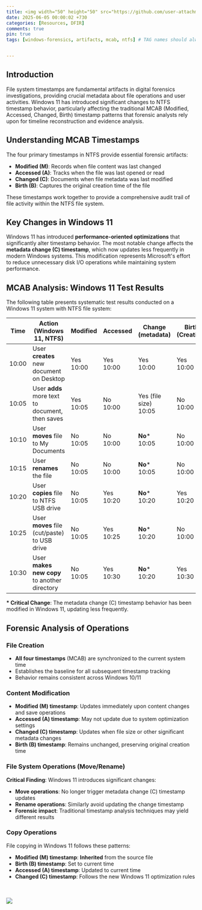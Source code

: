```yaml
---
title: <img width="50" height="50" src="https://github.com/user-attachments/assets/673ed901-0800-4e84-b0a5-c9d01ed63279">MCAB - Changed Vs Modified  
date: 2025-06-05 00:00:02 +730
categories: [Resources, DFIR]
comments: true
pin: true
tags: [windows-forensics, artifacts, mcab, ntfs] # TAG names should always be lowercase


---
```



## Introduction

File system timestamps are fundamental artifacts in digital forensics investigations, providing crucial metadata about file operations and user activities. Windows 11 has introduced significant changes to NTFS timestamp behavior, particularly affecting the traditional MCAB (Modified, Accessed, Changed, Birth) timestamp patterns that forensic analysts rely upon for timeline reconstruction and evidence analysis.


## Understanding MCAB Timestamps

The four primary timestamps in NTFS provide essential forensic artifacts:

- **Modified (M)**: Records when file content was last changed
- **Accessed (A)**: Tracks when the file was last opened or read
- **Changed (C)**: Documents when file metadata was last modified
- **Birth (B)**: Captures the original creation time of the file

These timestamps work together to provide a comprehensive audit trail of file activity within the NTFS file system.

## Key Changes in Windows 11

Windows 11 has introduced **performance-oriented optimizations** that significantly alter timestamp behavior. The most notable change affects the **metadata change (C) timestamp**, which now updates less frequently in modern Windows systems. This modification represents Microsoft's effort to reduce unnecessary disk I/O operations while maintaining system performance.

## MCAB Analysis: Windows 11 Test Results

The following table presents systematic test results conducted on a Windows 11 system with NTFS file system:

| Time | Action (Windows 11, NTFS) | Modified | Accessed | Change (metadata) | Birth (Creation) |
|------|---------------------------|----------|----------|-------------------|------------------|
| 10:00 | User **creates** new document on Desktop | Yes<br>10:00 | Yes<br>10:00 | Yes<br>10:00 | Yes<br>10:00 |
| 10:05 | User **adds** more text to document, then saves | Yes<br>10:05 | No<br>10:00 | Yes (file size)<br>10:05 | No<br>10:00 |
| 10:10 | User **moves** file to My Documents | No<br>10:05 | No<br>10:00 | **No***<br>10:05 | No<br>10:00 |
| 10:15 | User **renames** the file | No<br>10:05 | No<br>10:00 | **No***<br>10:05 | No<br>10:00 |
| 10:20 | User **copies** file to NTFS USB drive | No<br>10:05 | Yes<br>10:20 | **No***<br>10:20 | Yes<br>10:20 |
| 10:25 | User **moves** file (cut/paste) to USB drive | No<br>10:05 | Yes<br>10:25 | **No***<br>10:20 | No<br>10:00 |
| 10:30 | User **makes new copy** to another directory | No<br>10:05 | Yes<br>10:30 | **No***<br>10:20 | Yes<br>10:30 |

**\* Critical Change**: The metadata change (C) timestamp behavior has been modified in Windows 11, updating less frequently.

## Forensic Analysis of Operations

### File Creation
- **All four timestamps** (MCAB) are synchronized to the current system time
- Establishes the baseline for all subsequent timestamp tracking
- Behavior remains consistent across Windows 10/11

### Content Modification
- **Modified (M) timestamp**: Updates immediately upon content changes and save operations
- **Accessed (A) timestamp**: May not update due to system optimization settings
- **Changed (C) timestamp**: Updates when file size or other significant metadata changes
- **Birth (B) timestamp**: Remains unchanged, preserving original creation time

### File System Operations (Move/Rename)
**Critical Finding**: Windows 11 introduces significant changes:
- **Move operations**: No longer trigger metadata change (C) timestamp updates
- **Rename operations**: Similarly avoid updating the change timestamp
- **Forensic impact**: Traditional timestamp analysis techniques may yield different results

### Copy Operations
File copying in Windows 11 follows these patterns:
- **Modified (M) timestamp**: **Inherited** from the source file
- **Birth (B) timestamp**: Set to current time
- **Accessed (A) timestamp**: Updated to current time
- **Changed (C) timestamp**: Follows the new Windows 11 optimization rules


<br><br>
  ![](https://media.giphy.com/media/DAtJCG1t3im1G/giphy.gif)
